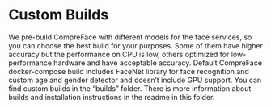 # Custom Builds

We pre-build CompreFace with different models for the face services, so you can choose the best build for your purposes. Some of them have higher accuracy but the performance on CPU is low, others optimized for low-performance hardware and have acceptable accuracy.
Default CompreFace docker-compose build includes FaceNet library for face recognition and custom age and gender detector and doesn’t include GPU support.
You can find custom builds in the “builds” folder. There is more information about builds and installation instructions in the readme in this folder. 